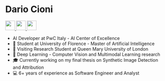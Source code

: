 # Dario Cioni

<a href="https://www.linkedin.com/in/dario-cioni/">
  <img src="https://img.shields.io/badge/LinkedIn-0077B5?style=for-the-badge&logo=linkedin&logoColor=white" height="30">
</a>

<a href="https://scholar.google.com/citations?view_op=list_works&user=rHuoh9MAAAAJ&authuser=1">
  <img src="https://img.shields.io/badge/Scholar-4285F4?style=for-the-badge&logo=google-scholar&logoColor=white" height="30">
</a>

<a href="https://www.twitter.com/cioni_dario">
  <img src="https://img.shields.io/badge/Twitter-1DA1F2?style=for-the-badge&logo=twitter&logoColor=white" height="30">
</a>

* AI Developer at PwC Italy - AI Center of Excellence
* 📖 Student at University of Florence - Master of Artificial Intelligence
* :crown: Visiting Research Student at Queen Mary University of London
* 🤖 Deep Learning - Computer Vision and Multimodal Learning research
* :mortar_board: Currently working on my final thesis on Synthetic Image Detection and Attribution
* 💻 6+ years of experience as Software Engineer and Analyst
